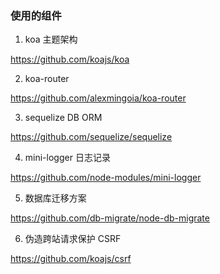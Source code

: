 ### 使用的组件
1. koa 主题架构

https://github.com/koajs/koa

2. koa-router

https://github.com/alexmingoia/koa-router

3. sequelize DB ORM

https://github.com/sequelize/sequelize


4. mini-logger 日志记录

https://github.com/node-modules/mini-logger

5. 数据库迁移方案

https://github.com/db-migrate/node-db-migrate

6. 伪造跨站请求保护 CSRF

https://github.com/koajs/csrf



